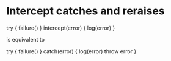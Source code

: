 # Intercept catches and reraises

try {
  failure()
} intercept(error) {
  log(error)
}

is equivalent to

try {
  failure()
  } catch(error) {
    log(error)
    throw error
  }
